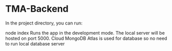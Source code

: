 # TMA-Backend

In the project directory, you can run:

node index
Runs the app in the development mode.
The local server will be hosted on port 5000. Cloud MongoDB Atlas is used for database so no need to run local database server
